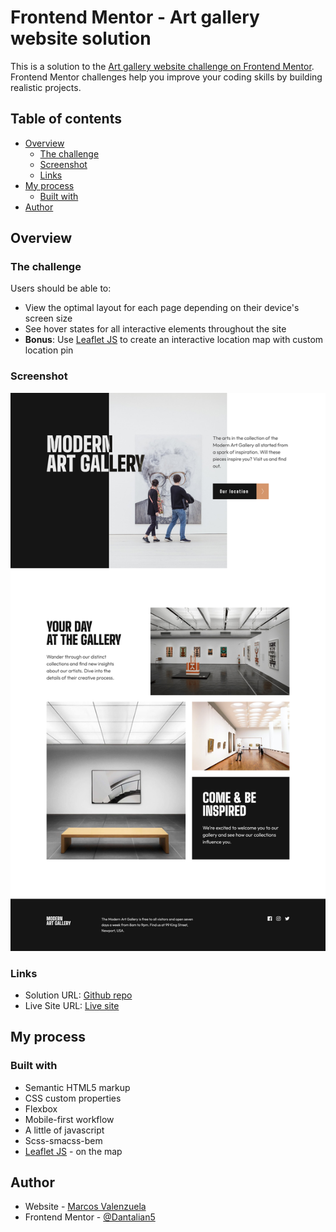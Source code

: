 # Frontend Mentor - Art gallery website solution

This is a solution to the [Art gallery website challenge on Frontend Mentor](https://www.frontendmentor.io/challenges/art-gallery-website-yVdrZlxyA). Frontend Mentor challenges help you improve your coding skills by building realistic projects. 

## Table of contents

- [Overview](#overview)
  - [The challenge](#the-challenge)
  - [Screenshot](#screenshot)
  - [Links](#links)
- [My process](#my-process)
  - [Built with](#built-with)
- [Author](#author)

## Overview

### The challenge

Users should be able to:

- View the optimal layout for each page depending on their device's screen size
- See hover states for all interactive elements throughout the site
- **Bonus**: Use [Leaflet JS](https://leafletjs.com/) to create an interactive location map with custom location pin

### Screenshot

![](./screenshot.jpg)

### Links

- Solution URL: [Github repo](https://github.com/Dantalian5/Art-gallery-website.git)
- Live Site URL: [Live site](https://dantalian5.github.io/Art-gallery-website/index.html)

## My process

### Built with

- Semantic HTML5 markup
- CSS custom properties
- Flexbox
- Mobile-first workflow
- A little of javascript
- Scss-smacss-bem
- [Leaflet JS](https://leafletjs.com/) - on the map

## Author

- Website - [Marcos Valenzuela]()
- Frontend Mentor - [@Dantalian5](https://www.frontendmentor.io/profile/Dantalian5)
